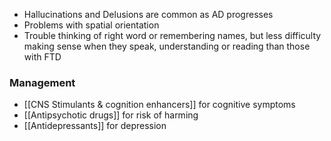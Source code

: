 - Hallucinations and Delusions are common as AD progresses
- Problems with spatial orientation
- Trouble thinking of right word or remembering names, but less difficulty making sense when they speak, understanding or reading than those with FTD
### Management
- [[CNS Stimulants & cognition enhancers]] for cognitive symptoms
- [[Antipsychotic drugs]] for risk of harming
- [[Antidepressants]] for depression
